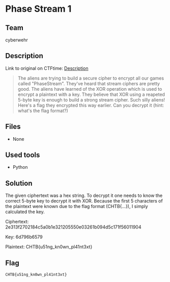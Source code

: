# Phase Stream 1
## Team
cyberwehr

## Description
Link to original on CTFtime: [Description](https://ctftime.org/task/15696 "CTFtime challenge description")

> The aliens are trying to build a secure cipher to encrypt all our games called "PhaseStream". They've heard that stream ciphers are pretty good. The aliens have learned of the XOR operation which is used to encrypt a plaintext with a key. They believe that XOR using a reapeted 5-byte key is enough to build a strong stream cipher. Such silly aliens! Here's a flag they encrypted this way earlier. Can you decrypt it (hint: what's the flag format?)

## Files
- None

## Used tools
- Python

## Solution

The given ciphertext was a hex string. To decrypt it one needs to know the correct 5-byte key to decrypt it with XOR.
Because the first 5 characters of the plaintext were known due to the flag format (CHTB{...}), I simply calculated the key.

Ciphertext: 2e313f2702184c5a0b1e321205550e03261b094d5c171f56011904

Key: 6d796b6579

Plaintext: CHTB{u51ng_kn0wn_pl41nt3xt}

## Flag
```
CHTB{u51ng_kn0wn_pl41nt3xt}
```